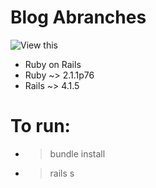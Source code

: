 # Blog Abranches

![View this](https://juniorabranches.herokuapp.com/)

* Ruby on Rails
* Ruby ~> 2.1.1p76
* Rails ~> 4.1.5

# To run:

* > bundle install
* > rails s
